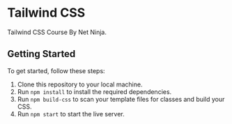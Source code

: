 # Tailwind CSS

Tailwind CSS Course By Net Ninja.

## Getting Started

To get started, follow these steps:

1. Clone this repository to your local machine.
2. Run `npm install` to install the required dependencies.
3. Run `npm build-css` to scan your template files for classes and build your CSS.
4. Run `npm start` to start the live server.
